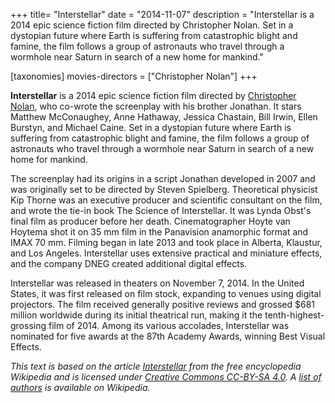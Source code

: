 +++
title= "Interstellar"
date = "2014-11-07"
description = "Interstellar is a 2014 epic science fiction film directed by Christopher Nolan. Set in a dystopian future where Earth is suffering from catastrophic blight and famine, the film follows a group of astronauts who travel through a wormhole near Saturn in search of a new home for mankind."

[taxonomies]
movies-directors = ["Christopher Nolan"]
+++

**Interstellar** is a 2014 epic science fiction film directed by [Christopher Nolan](/movies-directors/christopher-nolan), who co-wrote the screenplay with his brother Jonathan. It stars Matthew McConaughey, Anne Hathaway, Jessica Chastain, Bill Irwin, Ellen Burstyn, and Michael Caine. Set in a dystopian future where Earth is suffering from catastrophic blight and famine, the film follows a group of astronauts who travel through a wormhole near Saturn in search of a new home for mankind.

The screenplay had its origins in a script Jonathan developed in 2007 and was originally set to be directed by Steven Spielberg. Theoretical physicist Kip Thorne was an executive producer and scientific consultant on the film, and wrote the tie-in book The Science of Interstellar. It was Lynda Obst's final film as producer before her death. Cinematographer Hoyte van Hoytema shot it on 35 mm film in the Panavision anamorphic format and IMAX 70 mm. Filming began in late 2013 and took place in Alberta, Klaustur, and Los Angeles. Interstellar uses extensive practical and miniature effects, and the company DNEG created additional digital effects.

Interstellar was released in theaters on November 7, 2014. In the United States, it was first released on film stock, expanding to venues using digital projectors. The film received generally positive reviews and grossed $681 million worldwide during its initial theatrical run, making it the tenth-highest-grossing film of 2014. Among its various accolades, Interstellar was nominated for five awards at the 87th Academy Awards, winning Best Visual Effects.

*This text is based on the article [Interstellar](https://en.wikipedia.org/wiki/Interstellar_(film)) from the free encyclopedia Wikipedia and is licensed under [Creative Commons CC-BY-SA 4.0](https://creativecommons.org/licenses/by-sa/4.0/deed.de). A [list of authors](https://en.wikipedia.org/w/index.php?title=Interstellar_(film)&action=history) is available on Wikipedia.*
